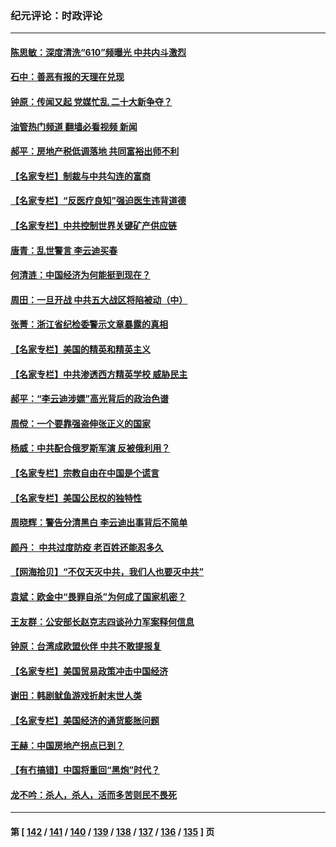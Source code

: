 ### 纪元评论：时政评论
---
#### [陈思敏：深度清洗“610”频曝光 中共内斗激烈](../../pages/nsc1025/n13327987.md?10260330) 
#### [石中：善恶有报的天理在兑现](../../pages/nsc1025/n13327698.md?10260330) 
#### [钟原：传闻又起 党媒忙乱 二十大新争夺？](../../pages/nsc1025/n13327186.md?10260330) 
#### [油管热门频道 翻墙必看视频 新闻](ok?10260330)
#### [郝平：房地产税低调落地 共同富裕出师不利](../../pages/nsc1025/n13327241.md?10260330) 
#### [【名家专栏】制裁与中共勾连的富商](../../pages/nsc1025/n13326191.md?10260330) 
#### [【名家专栏】“反医疗良知”强迫医生违背道德](../../pages/nsc1025/n13326164.md?10260330) 
#### [【名家专栏】中共控制世界关键矿产供应链](../../pages/nsc1025/n13326004.md?10260330) 
#### [唐青：乱世警言 李云迪买春](../../pages/nsc1025/n13324990.md?10260330) 
#### [何清涟：中国经济为何能挺到现在？](../../pages/nsc1025/n13325562.md?10260330) 
#### [周田：一旦开战 中共五大战区将陷被动（中）](../../pages/nsc1025/n13325247.md?10260330) 
#### [张菁：浙江省纪检委警示文章暴露的真相](../../pages/nsc1025/n13325269.md?10260330) 
#### [【名家专栏】美国的精英和精英主义](../../pages/nsc1025/n13324509.md?10260330) 
#### [【名家专栏】中共渗透西方精英学校 威胁民主](../../pages/nsc1025/n13324491.md?10260330) 
#### [郝平：“李云迪涉嫖”高光背后的政治色谱](../../pages/nsc1025/n13324026.md?10260330) 
#### [周傥：一个要靠强盗伸张正义的国家](../../pages/nsc1025/n13324153.md?10260330) 
#### [杨威：中共配合俄罗斯军演 反被俄利用？](../../pages/nsc1025/n13323507.md?10260330) 
#### [【名家专栏】宗教自由在中国是个谎言](../../pages/nsc1025/n13322802.md?10260330) 
#### [【名家专栏】美国公民权的独特性](../../pages/nsc1025/n13322798.md?10260330) 
#### [周晓辉：警告分清黑白  李云迪出事背后不简单](../../pages/nsc1025/n13323477.md?10260330) 
#### [颜丹： 中共过度防疫 老百姓还能忍多久](../../pages/nsc1025/n13323461.md?10260330) 
#### [【网海拾贝】“不仅天灭中共，我们人也要灭中共”](../../pages/nsc1025/n13322630.md?10260330) 
#### [袁斌：欧金中“畏罪自杀”为何成了国家机密？](../../pages/nsc1025/n13322589.md?10260330) 
#### [王友群：公安部长赵克志四谈孙力军案释何信息](../../pages/nsc1025/n13320710.md?10260330) 
#### [钟原：台湾成欧盟伙伴 中共不敢提报复](../../pages/nsc1025/n13320790.md?10260330) 
#### [【名家专栏】美国贸易政策冲击中国经济](../../pages/nsc1025/n13319955.md?10260330) 
#### [谢田：韩剧鱿鱼游戏折射末世人类](../../pages/nsc1025/n13320820.md?10260330) 
#### [【名家专栏】美国经济的通货膨胀问题](../../pages/nsc1025/n13320047.md?10260330) 
#### [王赫：中国房地产拐点已到？](../../pages/nsc1025/n13318426.md?10260330) 
#### [【有冇搞错】中国将重回“黑炮”时代？](../../pages/nsc1025/n13318549.md?10260330) 
#### [龙不吟：杀人，杀人，活而多苦则民不畏死](../../pages/nsc1025/n13319473.md?10260330) 

---
#### 第 [ [142](./142.md?10260330) / [141](./141.md?10260330) / [140](./140.md?10260330) / [139](./139.md?10260330) / [138](./138.md?10260330) / [137](./137.md?10260330) / [136](./136.md?10260330) / [135](./135.md?10260330) ] 页
